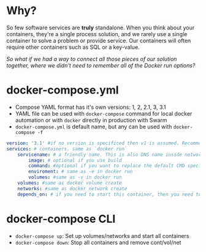 # Why?

So few software services are **truly** standalone. When you think about your containers, they're a single process solution, and we rarely use a single container to solve a problem or provide service. Our containers will often require other containers such as SQL or a key-value.

_So what if we had a way to connect all those pieces of our solution together, where we didn't need to remember all of the Docker run options?_

# docker-compose.yml

- Compose YAML format has it's own versions: 1, 2, 2.1, 3, 3.1
- YAML file can be used with `docker-compose` command for local docker automation or with `docker` directly in production with Swarm
- `docker-compose.yml` is default name, but any can be used with `docker-compose -f`

```yaml
version: '3.1' #if no version is specificed then v1 is assumed. Recommend v2 minium
services: # containers. same as `docker run`
	servicename: # a friendly name. This is also DNS name inside network
		image: # optional if you use build
		command: #optional if you want to replace the default CMD specified by the image
		enviroment: # same as -e in docker run
		volumes: #same as -v in docker run
	volumes: #same as docker volume create
	networks: #same as docker network create
	depends_on: # if you need to start this container, then you need to start others in `depends on as well`
```

# docker-compose CLI

- `docker-compose up`: Set up volumes/networks and start all containers
- `docker-compose down`: Stop all containers and remove cont/vol/net
